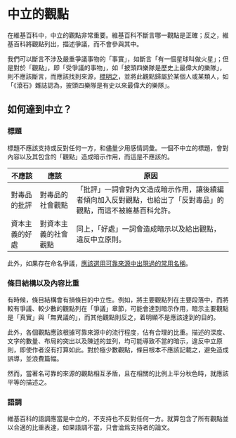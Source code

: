 # 中立的觀點
在維基百科中，中立的觀點非常重要。維基百科不斷言哪一觀點是正確；反之，維基百科將觀點列出，描述爭議，而不會參與其中。

我們可以斷言不涉及嚴重爭議事物的「事實」，如斷言「有一個星球叫做火星」；但是對於「觀點」，即「受爭議的事物」，如「披頭四樂隊是歷史上最偉大的樂隊」，則不應該斷言，而應該找到來源，[標明之](verify.md)，並將此觀點歸屬於某個人或某類人，如「《滾石》雜誌認為，披頭四樂隊是有史以來最偉大的樂隊」。

## 如何達到中立？
### 標題
標題不應該支持或反對任何一方，和儘量少用感情詞彙。一個不中立的標題，會對內容以及其包含的「觀點」造成暗示作用，而這是不應該的。

| 不應該 | 應該 | 原因 |
|---|---|---|
| 對毒品的批評 | 對毒品的社會觀點 | 「批評」一詞會對內文造成暗示作用，讓後續編者傾向加入反對觀點，也給出了「反對毒品」的觀點，而這不被維基百科允許。 |
| 資本主義的好處 | 對資本主義的社會觀點 | 同上，「好處」一詞會造成暗示以及給出觀點，違反中立原則。 |

此外，如果存在命名爭議，[應該選用可靠來源中出現過的常用名稱](nc.md)。

### 條目結構以及內容比重
有時候，條目結構會有損條目的中立性。例如，將主要觀點列在主要段落中，而將較有爭議、較少數的觀點列在「爭議」章節，可能會達到暗示作用，暗示主要觀點是「真實」與「無異議的」，而其他觀點則反之，着明顯不是應該達到的目的。

此外，各個觀點應該根據可靠來源中的流行程度，佔有合理的比重。描述的深度、文字的數量、布局的突出以及陳述的並列，均可能導致不當的暗示，違反中立原則，即使作者沒有打算如此。對於極少數觀點，條目根本不應該記載之，避免造成誤導，並浪費篇幅。

然而，當著名可靠的來源的觀點相互矛盾，且在相關的比例上平分秋色時，就應該平等的描述之。

### 語調
維基百科的語調應當是中立的，不支持也不反對任何一方。就算包含了所有觀點並以合適的比重表達，如果語調不當，只會淪爲支持者的論文。
